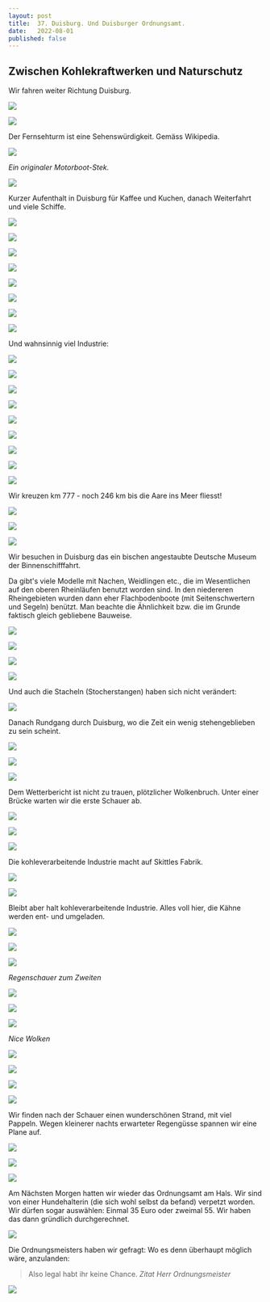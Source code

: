```yaml
---
layout: post
title:  37. Duisburg. Und Duisburger Ordnungsamt.
date:   2022-08-01
published: false
---
```


## Zwischen Kohlekraftwerken und Naturschutz ##

Wir fahren weiter Richtung Duisburg.

![](/img/20220801__ms_res_koeln2_0.jpg)

![](/img/20220801__ms_res_koeln2_1.jpg)

Der Fernsehturm ist eine Sehenswürdigkeit. Gemäss Wikipedia.

![](/img/20220801__ms_res_koeln2_2.jpg)

*Ein originaler Motorboot-Stek.*

![](/img/20220801__ms_res_koeln2_3.jpg)

Kurzer Aufenthalt in Duisburg für Kaffee und Kuchen, danach Weiterfahrt und viele Schiffe.

![](/img/20220801__ms_res_koeln2_4.jpg)

![](/img/20220801__ms_res_koeln2_5.jpg)

![](/img/20220801__ms_res_koeln2_6.jpg)

![](/img/20220801__ms_res_koeln2_7.jpg)

![](/img/20220801__ms_res_koeln2_8.jpg)

![](/img/20220801__ms_res_koeln2_9.jpg)

![](/img/20220801__ms_res_koeln2_10.jpg)

![](/img/20220801__ms_res_koeln2_11.jpg)

Und wahnsinnig viel Industrie:

![](/img/20220801__ms_res_koeln2_12.jpg)

![](/img/20220801__ms_res_koeln2_13.jpg)

![](/img/20220801__ms_res_koeln2_14.jpg)

![](/img/20220801__ms_res_koeln2_15.jpg)

![](/img/20220801__ms_res_koeln2_16.jpg)

![](/img/20220801__ms_res_koeln2_17.jpg)

![](/img/20220801__ms_res_koeln2_18.jpg)

![](/img/20220801__ms_res_koeln2_19.jpg)

![](/img/20220801__ms_res_koeln2_20.jpg)

Wir kreuzen km 777 - noch 246 km bis die Aare ins Meer fliesst!

![](/img/20220801__ms_res_koeln2_21.jpg)

![](/img/20220801__ms_res_koeln2_22.jpg)

![](/img/20220801__ms_res_koeln2_23.jpg)

Wir besuchen in Duisburg das ein bischen angestaubte Deutsche Museum der Binnenschifffahrt.

Da gibt's viele Modelle mit Nachen, Weidlingen etc., die im Wesentlichen auf den oberen Rheinläufen benutzt worden sind.
In den niedereren Rheingebieten wurden dann eher Flachbodenboote (mit Seitenschwertern und Segeln) benützt. Man beachte die Ähnlichkeit bzw. die im Grunde faktisch gleich gebliebene Bauweise.

![](/img/20220801__ms_res_koeln2_24.jpg)

![](/img/20220801__ms_res_koeln2_25.jpg)

![](/img/20220801__ms_res_koeln2_26.jpg)

![](/img/20220801__ms_res_koeln2_27.jpg)

Und auch die Stacheln (Stocherstangen) haben sich nicht verändert:

![](/img/20220801__ms_res_koeln2_28.jpg)

Danach Rundgang durch Duisburg, wo die Zeit ein wenig stehengeblieben zu sein scheint.

![](/img/20220801__ms_res_koeln2_29.jpg)

![](/img/20220801__ms_res_koeln2_30.jpg)

![](/img/20220801__ms_res_koeln2_31.jpg)

Dem Wetterbericht ist nicht zu trauen, plötzlicher Wolkenbruch. Unter einer Brücke warten wir die erste Schauer ab.

![](/img/20220801__ms_res_koeln2_33.jpg)

![](/img/20220801__ms_res_koeln2_34.jpg)

![](/img/20220801__ms_res_koeln2_35.jpg)

Die kohleverarbeitende Industrie macht auf Skittles Fabrik.

![](/img/20220801__ms_res_koeln2_36.jpg)

![](/img/20220801__ms_res_koeln2_37.jpg)

Bleibt aber halt kohleverarbeitende Industrie. Alles voll hier, die Kähne werden ent- und umgeladen.

![](/img/20220801__ms_res_koeln2_38.jpg)

![](/img/20220801__ms_res_koeln2_39.jpg)

![](/img/20220801__ms_res_koeln2_40.jpg)

*Regenschauer zum Zweiten*

![](/img/20220801__ms_res_koeln2_41.jpg)

![](/img/20220801__ms_res_koeln2_42.jpg)

![](/img/20220801__ms_res_koeln2_43.jpg)

*Nice Wolken*

![](/img/20220801__ms_res_koeln2_44.jpg)

![](/img/20220801__ms_res_koeln2_48.jpg)

![](/img/20220801__ms_res_koeln2_49.jpg)

![](/img/20220801__ms_res_koeln2_50.jpg)

Wir finden nach der Schauer einen wunderschönen Strand, mit viel Pappeln. Wegen kleinerer nachts erwarteter Regengüsse spannen wir eine Plane auf.

![](/img/20220801__ms_res_koeln2_51.jpg)

![](/img/20220801__ms_res_koeln2_52.jpg)

![](/img/20220801__ms_res_koeln2_53.jpg)

Am Nächsten Morgen hatten wir wieder das Ordnungsamt am Hals. Wir sind von einer Hundehalterin (die sich wohl selbst da befand) verpetzt worden.
Wir dürfen sogar auswählen: Einmal 35 Euro oder zweimal 55. Wir haben das dann gründlich durchgerechnet.

![](/img/20220801__ms_res_koeln2_54.jpg)

Die Ordnungsmeisters haben wir gefragt: Wo es denn überhaupt möglich wäre, anzulanden:

>Also legal habt ihr keine Chance.
*Zitat Herr Ordnungsmeister*

![](/img/20220801__ms_res_koeln2_55.jpg)
